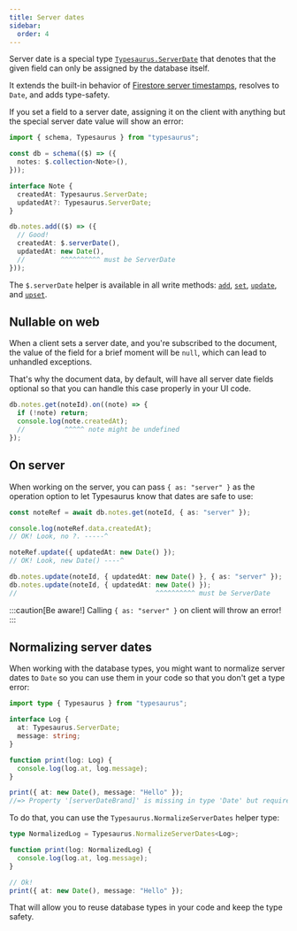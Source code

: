 ```yaml
---
title: Server dates
sidebar:
  order: 4
---
```


Server date is a special type [`Typesaurus.ServerDate`](/types/typesaurus/#serverdate) that denotes that the given field can only be assigned by the database itself.

It extends the built-in behavior of [Firestore server timestamps](https://firebase.google.com/docs/firestore/manage-data/add-data#server_timestamp), resolves to `Date`, and adds type-safety.

If you set a field to a server date, assigning it on the client with anything but the special server date value will show an error:

```ts
import { schema, Typesaurus } from "typesaurus";

const db = schema(($) => ({
  notes: $.collection<Note>(),
}));

interface Note {
  createdAt: Typesaurus.ServerDate;
  updatedAt?: Typesaurus.ServerDate;
}

db.notes.add(($) => ({
  // Good!
  createdAt: $.serverDate(),
  updatedAt: new Date(),
  //         ^^^^^^^^^^ must be ServerDate
}));
```

The `$.serverDate` helper is available in all write methods: [`add`](/api/writing/add/#serverdate), [`set`](/api/writing/set/#serverdate), [`update`](/api/writing/update/#serverdate), and [`upset`](/api/writing/assign/#serverdate).

## Nullable on web

When a client sets a server date, and you're subscribed to the document, the value of the field for a brief moment will be `null`, which can lead to unhandled exceptions.

That's why the document data, by default, will have all server date fields optional so that you can handle this case properly in your UI code.

```ts
db.notes.get(noteId).on((note) => {
  if (!note) return;
  console.log(note.createdAt);
  //          ^^^^^ note might be undefined
});
```

## On server

When working on the server, you can pass `{ as: "server" }` as the operation option to let Typesaurus know that dates are safe to use:

```ts
const noteRef = await db.notes.get(noteId, { as: "server" });

console.log(noteRef.data.createdAt);
// OK! Look, no ?. -----^

noteRef.update({ updatedAt: new Date() });
// OK! Look, new Date() ----^

db.notes.update(noteId, { updatedAt: new Date() }, { as: "server" });
db.notes.update(noteId, { updatedAt: new Date() });
//                                   ^^^^^^^^^^ must be ServerDate
```

:::caution[Be aware!]
Calling `{ as: "server" }` on client will throw an error!
:::

## Normalizing server dates

When working with the database types, you might want to normalize server dates to `Date` so you can use them in your code so that you don't get a type error:

```ts
import type { Typesaurus } from "typesaurus";

interface Log {
  at: Typesaurus.ServerDate;
  message: string;
}

function print(log: Log) {
  console.log(log.at, log.message);
}

print({ at: new Date(), message: "Hello" });
//=> Property '[serverDateBrand]' is missing in type 'Date' but required in type 'ServerDate'
```

To do that, you can use the `Typesaurus.NormalizeServerDates` helper type:

```ts
type NormalizedLog = Typesaurus.NormalizeServerDates<Log>;

function print(log: NormalizedLog) {
  console.log(log.at, log.message);
}

// Ok!
print({ at: new Date(), message: "Hello" });
```

That will allow you to reuse database types in your code and keep the type safety.
